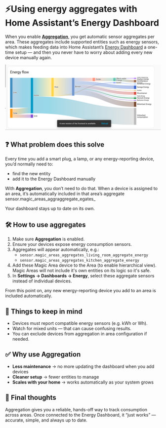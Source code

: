 # ⚡Using energy aggregates with Home Assistant’s Energy Dashboard

When you enable **[Aggregation](../../features/aggregation.md)**, you get automatic sensor aggregates per area.
These aggregates include supported entities such as energy sensors, which makes feeding data into Home Assistant’s [Energy Dashboard](https://www.home-assistant.io/docs/energy/) a one-time setup — and then you never have to worry about adding every new device manually again.

![Energy Flow view on Home Assistant's Energy Dashboard](../../img/library/energy-aggregates/energy-flow-view.png)

## ❓ What problem does this solve

Every time you add a smart plug, a lamp, or any energy-reporting device, you’d normally need to:

- find the new entity
- add it to the Energy Dashboard manually

With **Aggregation**, you don’t need to do that.
When a device is assigned to an area, it’s automatically included in that area’s aggregate sensor.magic_areas_aggraggregate_egates_

Your dashboard stays up to date on its own.

## 🛠 How to use aggregates

1. Make sure **Aggregation** is enabled.
2. Ensure your devices expose energy consumption sensors.
3. Aggregates will appear automatically, e.g.:
   - `sensor.magic_areas_aggregates_living_room_aggregate_energy`
   - `sensor.magic_areas_aggregates_kitchen_aggregate_energy`
4. Add these Magic Area device to the Area (to enable hierarchical view). Magic Areas will not include it's own entities on its logic so it's safe.
5. In **Settings → Dashboards → Energy**, select these aggregate sensors instead of individual devices.

From this point on, any new energy-reporting device you add to an area is included automatically.

## 👀 Things to keep in mind

- Devices must report compatible energy sensors (e.g. kWh or Wh).
- Watch for mixed units — that can cause confusing results.
- You can exclude devices from aggregation in area configuration if needed.

## ✅ Why use Aggregation

- **Less maintenance** → no more updating the dashboard when you add devices
- **Cleaner setup** → fewer entities to manage
- **Scales with your home** → works automatically as your system grows

## 🏁 Final thoughts

Aggregation gives you a reliable, hands-off way to track consumption across areas.
Once connected to the Energy Dashboard, it “just works” — accurate, simple, and always up to date.
